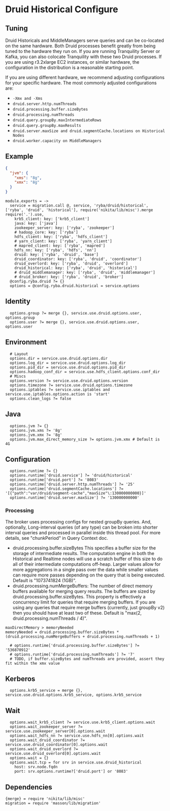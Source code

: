 
# Druid Historical Configure

## Tuning

Druid Historicals and MiddleManagers serve queries and can be co-located on the
same hardware. Both Druid processes benefit greatly from being tuned to the
hardware they run on. If you are running Tranquility Server or Kafka, you can
also colocate Tranquility with these two Druid processes. If you are using
r3.2xlarge EC2 instances, or similar hardware, the configuration in the
distribution is a reasonable starting point.

If you are using different hardware, we recommend adjusting configurations for
your specific hardware. The most commonly adjusted configurations are:

*   `-Xmx and -Xms`
*   `druid.server.http.numThreads`
*   `druid.processing.buffer.sizeBytes`
*   `druid.processing.numThreads`
*   `druid.query.groupBy.maxIntermediateRows`
*   `druid.query.groupBy.maxResults`
*   `druid.server.maxSize and druid.segmentCache.locations on Historical Nodes`
*   `druid.worker.capacity on MiddleManagers`

## Example

```json
{
  "jvm": {
    "xms": "8g",
    "xmx": "8g"
  }
}
```

    module.exports = ->
      service = migration.call @, service, 'ryba/druid/historical', ['ryba', 'druid', 'historical'], require('nikita/lib/misc').merge require('.').use,
        krb5_client: key: ['krb5_client']
        java: key: ['java']
        zookeeper_server: key: ['ryba', 'zookeeper']
        # hadoop_core: key: ['ryba']
        hdfs_client: key: ['ryba', 'hdfs_client']
        # yarn_client: key: ['ryba', 'yarn_client']
        # mapred_client: key: ['ryba', 'mapred']
        hdfs_nn: key: ['ryba', 'hdfs', 'nn']
        druid: key: ['ryba', 'druid', 'base']
        druid_coordinator: key: ['ryba', 'druid', 'coordinator']
        druid_overlord: key: ['ryba', 'druid', 'overlord']
        druid_historical: key: ['ryba', 'druid', 'historical']
        # druid_middlemanager: key: ['ryba', 'druid', 'middlemanager']
        # druid_broker: key: ['ryba', 'druid', 'broker']
      @config.ryba.druid ?= {}
      options = @config.ryba.druid.historical = service.options

## Identity
      
      options.group ?= merge {}, service.use.druid.options.user, options.group
      options.user ?= merge {}, service.use.druid.options.user, options.user

## Environment

      # Layout
      options.dir = service.use.druid.options.dir
      options.log_dir = service.use.druid.options.log_dir
      options.pid_dir = service.use.druid.options.pid_dir
      options.hadoop_conf_dir = service.use.hdfs_client.options.conf_dir
      # Miscs
      options.version ?= service.use.druid.options.version
      options.timezone ?= service.use.druid.options.timezone
      options.iptables ?= service.use.iptables and service.use.iptables.options.action is 'start'
      options.clean_logs ?= false

## Java

      options.jvm ?= {}
      options.jvm.xms ?= '8g'
      options.jvm.xmx ?= '8g'
      options.jvm.max_direct_memory_size ?= options.jvm.xmx # Default is 4G

## Configuration

      options.runtime ?= {}
      options.runtime['druid.service'] ?= 'druid/historical'
      options.runtime['druid.port'] ?= '8083'
      options.runtime['druid.server.http.numThreads'] ?= '25'
      options.runtime['druid.segmentCache.locations'] ?= '[{"path":"var/druid/segment-cache","maxSize"\:130000000000}]'
      options.runtime['druid.server.maxSize'] ?= '130000000000'

### Processing

The broker uses processing configs for nested groupBy queries. And, optionally, 
Long-interval queries (of any type) can be broken into shorter interval queries 
and processed in parallel inside this thread pool. For more details, see "chunkPeriod" 
in Query Context doc.

* druid.processing.buffer.sizeBytes
  This specifies a buffer size for the storage of intermediate results. The 
  computation engine in both the Historical and Realtime nodes will use a 
  scratch buffer of this size to do all of their intermediate computations 
  off-heap. Larger values allow for more aggregations in a single pass over 
  the data while smaller values can require more passes depending on the query 
  that is being executed. Default is "1073741824 (1GB)".
* druid.processing.numMergeBuffers: The number of direct memory buffers 
  available for merging query results. The buffers are sized by 
  druid.processing.buffer.sizeBytes. This property is effectively a concurrency 
  limit for queries that require merging buffers. If you are using any queries 
  that require merge buffers (currently, just groupBy v2) then you should have 
  at least two of these. Default is "max(2, druid.processing.numThreads / 4)".

```
maxDirectMemory > memoryNeeded
memoryNeeded = druid.processing.buffer.sizeBytes * (druid.processing.numMergeBuffers + druid.processing.numThreads + 1)
```
      # options.runtime['druid.processing.buffer.sizeBytes'] ?= '536870912'
      # options.runtime['druid.processing.numThreads'] ?= '7'
      # TODO, if buffer.sizeBytes and numThreads are provided, assert they fit within the xmx value

## Kerberos

      options.krb5_service = merge {}, service.use.druid.options.krb5_service, options.krb5_service

## Wait

      options.wait_krb5_client ?= service.use.krb5_client.options.wait
      options.wait_zookeeper_server ?= service.use.zookeeper_server[0].options.wait
      options.wait_hdfs_nn ?= service.use.hdfs_nn[0].options.wait
      options.wait_druid_coordinator ?= service.use.druid_coordinator[0].options.wait
      options.wait_druid_overlord ?= service.use.druid_overlord[0].options.wait
      options.wait = {}
      options.wait.tcp = for srv in service.use.druid_historical
        host: srv.node.fqdn
        port: srv.options.runtime?['druid.port'] or '8083'


## Dependencies

    {merge} = require 'nikita/lib/misc'
    migration = require 'masson/lib/migration'
